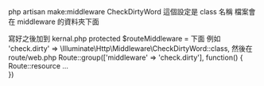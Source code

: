 php artisan make:middleware CheckDirtyWord
這個設定是 class 名稱
檔案會在 middleware 的資料夾下面

寫好之後加到
kernal.php
protected $routeMiddleware = 下面
例如
    'check.dirty' => \Illuminate\Http\Middleware\CheckDirtyWord::class,
然後在 route/web.php
Route::group(['middleware' => 'check.dirty'], function() {
    Route::resource ...    
})
